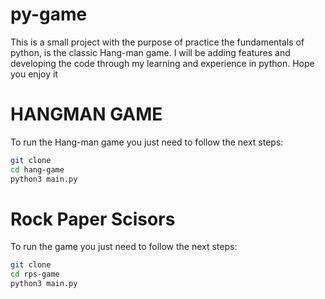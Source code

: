 # py-game
This is a small project with the purpose of practice the fundamentals of python, is the classic Hang-man game.
I will be adding features and developing the code through my learning and experience in python.
Hope you enjoy it

# HANGMAN GAME
To run the Hang-man game you just need to follow the next steps:
```sh
git clone
cd hang-game
python3 main.py
```

# Rock Paper Scisors
To run the game you just need to follow the next steps:
```sh
git clone
cd rps-game
python3 main.py
```
